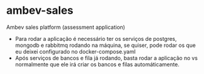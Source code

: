 # ambev-sales
Ambev sales platform (assessment application)

- Para rodar a aplicação é necessário ter os serviços de postgres, mongodb e rabbitmq rodando na máquina, se quiser, pode rodar os que eu deixei configurado no docker-compose.yaml
- Após serviços de bancos e fila já rodando, basta rodar a aplicação no vs normalmente que ele irá criar os bancos e filas automáticamente.
